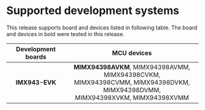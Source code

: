 # Supported development systems

This release supports board and devices listed in following table. The board and devices in bold were tested in this release.

|Development boards|MCU devices|
|:--:              |:--:       |
|**IMX943-EVK**|**MIMX94398AVKM**, MIMX94398AVMM, MIMX94398CVKM,<br/> MIMX94398CVMM, MIMX94398DVKM, MIMX94398DVMM,<br/> MIMX94398XVKM, MIMX94398XVMM|
